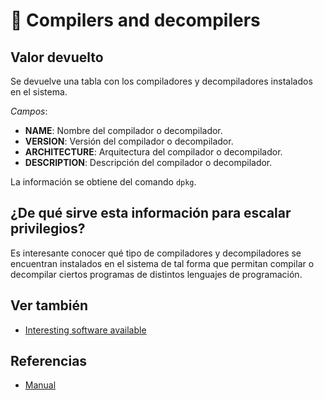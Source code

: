 # 🧪 Compilers and decompilers

## Valor devuelto
Se devuelve una tabla con los compiladores y decompiladores instalados en el sistema.

*Campos*:
- **NAME**: Nombre del compilador o decompilador.
- **VERSION**: Versión del compilador o decompilador.
- **ARCHITECTURE**: Arquitectura del compilador o decompilador.
- **DESCRIPTION**: Descripción del compilador o decompilador.

La información se obtiene del comando `dpkg`.

## ¿De qué sirve esta información para escalar privilegios?
Es interesante conocer qué tipo de compiladores y decompiladores se encuentran instalados en el sistema de tal forma que permitan compilar o decompilar ciertos programas de distintos lenguajes de programación.

## Ver también
- [Interesting software available](interesting)

## Referencias
- [Manual](https://man7.org/linux/man-pages/man1/dpkg.1.html)